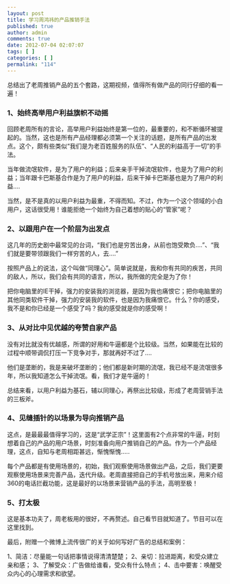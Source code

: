 ```yaml
---
layout: post
title: 学习周鸿祎的产品推销手法
published: true
author: admin
comments: true
date: 2012-07-04 02:07:07
tags: [ ]
categories: [ ]
permalink: "114"
---
```

总结出了老周推销产品的五个套路，这期视频，值得所有做产品的同行仔细的看一遍！
  


### **1、始终高举用户利益旗帜不动摇**

回顾老周所有的言论，高举用户利益始终是第一位的，最重要的，和不断循环被提起的。当然，这也是所有产品经理都必须第一个关注的话题，是所有产品的出发点。这个，颇有些类似&ldquo;我们是为老百姓服务的队伍&rdquo;、&ldquo;人民的利益高于一切&rdquo;的手法。

当年做流氓软件，是为了用户的利益；后来亲手干掉流氓软件，也是为了用户的利益；当年跟卡巴斯基合作是为了用户的利益，后来干掉卡巴斯基也是为了用户的利益&hellip;.

当然，是不是真的以用户利益为最重，不得而知。不过，作为一个这个领域的小白用户，这话很受用！谁能拒绝一个始终为自己着想的贴心的&ldquo;管家&rdquo;呢？

### 2、以跟用户在一个阶层为出发点

这几年的历史剧中最常见的台词，&ldquo;我们也是穷苦出身，从前也饱受欺负&hellip;.&rdquo;、&ldquo;我们就是要带领跟我们一样穷苦的人，去&hellip;.&rdquo;

按照产品上的说法，这个叫做&ldquo;同理心&rdquo;。简单说就是，我和你有共同的疾苦，共同的敌人，所以，我们会有共同的语言，所以，我所做的完全是为了你！

把你电脑里的IE干掉，强力的安装我的浏览器，是因为我也痛恨它；把你电脑里的其他同类软件干掉，强力的安装我的软件，也是因为我痛恨它。什么？你的感受，我不是和你已经是一个感受了吗？我的感受就是你的感受啊！

### 3、从对比中见优越的夸赞自家产品

没有对比就没有优越感，所谓的好用和牛逼都是个比较级。当然，如果能在比较的过程中顺带调侃打压一下竞争对手，那就再好不过了&hellip;.



他们是垄断的，我是来破坏垄断的；他们都是新时期的流氓，我已经不是流氓很多年，所以我知道怎么干掉流氓。看，我们才是牛逼的！

总结来看，以用户利益为基石，辅以同理心，再祭出比较级，形成了老周营销手法的三板斧。

### 4、见缝插针的以场景为导向推销产品

这点，是最最最值得学习的，这是&ldquo;武学正宗&rdquo;！这里面有2个点非常的牛逼，时刻想着自己的产品的用户场景，时刻准备向用户推销自己的产品。作为一个产品经理，这点，自知与老周相距甚远，惭愧惭愧&hellip;..

每个产品都是有使用场景的，初始，我们观察使用场景做出产品，之后，我们更要观察使用场景来完善产品，迭代升级。老周直接把自己的手机号放出来，用来介绍360的电话拦截功能，这是最好的以场景来营销产品的手法，高明至极！

### 5、打太极

这是基本功夫了，周老板用的很好，不再赘述。自己看节目就知道了。节目可以在这里找到。

最后，附赠一个微博上流传很广的关于如何写好广告的总结和案例：

1、简洁：尽量能一句话把事情说得清清楚楚； 2、亲切：拉进距离，和受众建立亲和感； 3、了解受众：广告做给谁看，受众有什么特点； 4、击中要害：唤醒受众内心的心理需求和欲望。